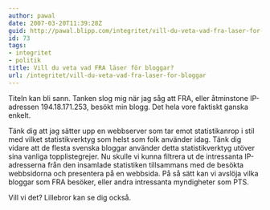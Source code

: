 ```yaml
---
author: pawal
date: 2007-03-20T11:39:28Z
guid: http://pawal.blipp.com/integritet/vill-du-veta-vad-fra-laser-for-bloggar
id: 73
tags:
- integritet
- politik
title: Vill du veta vad FRA läser för bloggar?
url: /integritet/vill-du-veta-vad-fra-laser-for-bloggar
---
```


Titeln kan bli sann. Tanken slog mig när jag såg att FRA, eller
åtminstone IP-adressen 194.18.171.253, besökt min blogg. Det hela vore
faktiskt ganska enkelt.

Tänk dig att jag sätter upp en webbserver som tar emot statistikanrop
i stil med vilket statistikverktyg som helst som folk använder
idag. Tänk dig vidare att de flesta svenska bloggar använder detta
statistikverktyg utöver sina vanliga topplistegrejer. Nu skulle vi
kunna filtrera ut de intressanta IP-adresserna från den insamlade
statistiken tillsammans med de besökta webbsidorna och presentera på
en webbsida. På så sätt kan vi avslöja vilka bloggar som FRA besöker,
eller andra intressanta myndigheter som PTS.

Vill vi det? Lillebror kan se dig också.
